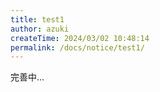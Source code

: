```yaml
---
title: test1
author: azuki
createTime: 2024/03/02 10:48:14
permalink: /docs/notice/test1/
---
```


完善中...